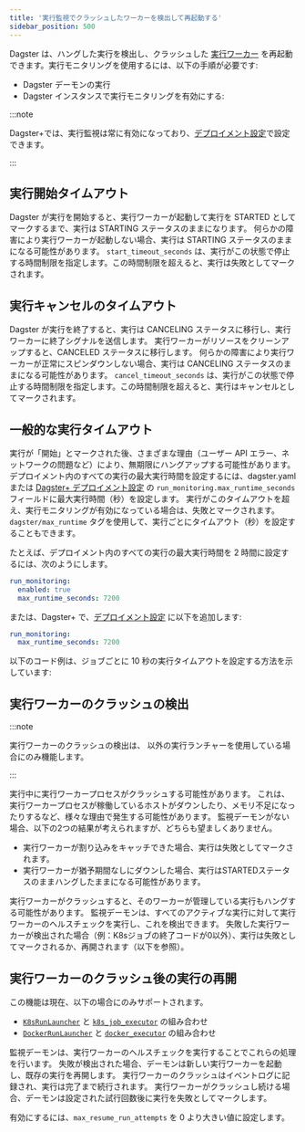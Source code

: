 ```yaml
---
title: '実行監視でクラッシュしたワーカーを検出して再起動する'
sidebar_position: 500
---
```


Dagster は、ハングした実行を検出し、クラッシュした [実行ワーカー](/guides/deploy/oss-deployment-architecture#job-execution-flow) を再起動できます。実行モニタリングを使用するには、以下の手順が必要です:

- Dagster デーモンの実行
- Dagster インスタンスで実行モニタリングを有効にする:

<CodeExample
  path="docs_snippets/docs_snippets/deploying/dagster_instance/dagster.yaml"
  startAfter="start_run_monitoring"
  endBefore="end_run_monitoring"
/>

:::note

Dagster+では、実行監視は常に有効になっており、[デプロイメント設定](/dagster-plus/deployment/management/deployments/deployment-settings-reference)で設定できます。

:::

## 実行開始タイムアウト

Dagster が実行を開始すると、実行ワーカーが起動して実行を STARTED としてマークするまで、実行は STARTING ステータスのままになります。
何らかの障害により実行ワーカーが起動しない場合、実行は STARTING ステータスのままになる可能性があります。
`start_timeout_seconds` は、実行がこの状態で停止する時間制限を指定します。この時間制限を超えると、実行は失敗としてマークされます。

## 実行キャンセルのタイムアウト

Dagster が実行を終了すると、実行は CANCELING ステータスに移行し、実行ワーカーに終了シグナルを送信します。
実行ワーカーがリソースをクリーンアップすると、CANCELED ステータスに移行します。
何らかの障害により実行ワーカーが正常にスピンダウンしない場合、実行は CANCELING ステータスのままになる可能性があります。
`cancel_timeout_seconds` は、実行がこの状態で停止する時間制限を指定します。この時間制限を超えると、実行はキャンセルとしてマークされます。

## 一般的な実行タイムアウト

実行が「開始」とマークされた後、さまざまな理由（ユーザー API エラー、ネットワークの問題など）により、無期限にハングアップする可能性があります。
デプロイメント内のすべての実行の最大実行時間を設定するには、dagster.yaml または [Dagster+ デプロイメント設定](/dagster-plus/deployment/management/deployments/deployment-settings-reference) の `run_monitoring.max_runtime_seconds` フィールドに最大実行時間（秒）を設定します。
実行がこのタイムアウトを超え、実行モニタリングが有効になっている場合は、失敗とマークされます。
`dagster/max_runtime` タグを使用して、実行ごとにタイムアウト（秒）を設定することもできます。

たとえば、デプロイメント内のすべての実行の最大実行時間を 2 時間に設定するには、次のようにします。

```yaml
run_monitoring:
  enabled: true
  max_runtime_seconds: 7200
```

または、Dagster+ で、[デプロイメント設定](/dagster-plus/deployment/management/deployments/deployment-settings-reference) に以下を追加します:

```yaml
run_monitoring:
  max_runtime_seconds: 7200
```

以下のコード例は、ジョブごとに 10 秒の実行タイムアウトを設定する方法を示しています:

<CodeExample
  path="docs_snippets/docs_snippets/deploying/monitoring_daemon/run_timeouts.py"
  startAfter="start_timeout"
  endBefore="end_timeout"
/>

## 実行ワーカーのクラッシュの検出

:::note

実行ワーカーのクラッシュの検出は、<PyObject section="internals" module="dagster._core.launcher" object="DefaultRunLauncher" /> 以外の実行ランチャーを使用している場合にのみ機能します。

:::

実行中に実行ワーカープロセスがクラッシュする可能性があります。
これは、実行ワーカープロセスが稼働しているホストがダウンしたり、メモリ不足になったりするなど、様々な理由で発生する可能性があります。
監視デーモンがない場合、以下の2つの結果が考えられますが、どちらも望ましくありません。

- 実行ワーカーが割り込みをキャッチできた場合、実行は失敗としてマークされます。
- 実行ワーカーが猶予期間なしにダウンした場合、実行はSTARTEDステータスのままハングしたままになる可能性があります。

実行ワーカーがクラッシュすると、そのワーカーが管理している実行もハングする可能性があります。
監視デーモンは、すべてのアクティブな実行に対して実行ワーカーのヘルスチェックを実行し、これを検出できます。
失敗した実行ワーカーが検出された場合（例：K8sジョブの終了コードが0以外）、実行は失敗としてマークされるか、再開されます（以下を参照）。

## 実行ワーカーのクラッシュ後の実行の再開

この機能は現在、以下の場合にのみサポートされます。

- [`K8sRunLauncher`](/api/python-api/libraries/dagster-k8s#dagster_k8s.K8sRunLauncher) と [`k8s_job_executor`](/api/python-api/libraries/dagster-k8s#dagster_k8s.k8s_job_executor) の組み合わせ
- [`DockerRunLauncher`](/api/python-api/libraries/dagster-docker#dagster_docker.DockerRunLauncher) と [`docker_executor`](/api/python-api/libraries/dagster-docker#dagster_docker.docker_executor) の組み合わせ

監視デーモンは、実行ワーカーのヘルスチェックを実行することでこれらの処理を行います。
失敗が検出された場合、デーモンは新しい実行ワーカーを起動し、既存の実行を再開します。
実行ワーカーのクラッシュはイベントログに記録され、実行は完了まで続行されます。
実行ワーカーがクラッシュし続ける場合、デーモンは設定された試行回数後に実行を失敗としてマークします。

有効にするには、`max_resume_run_attempts` を 0 より大きい値に設定します。
